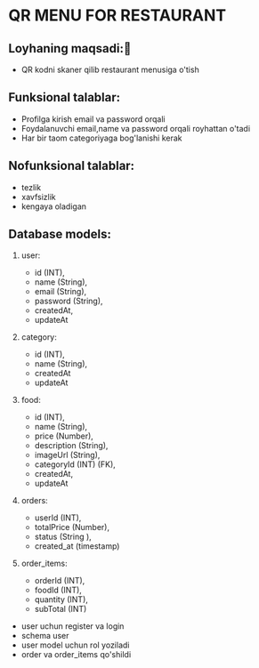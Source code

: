 # QR MENU FOR RESTAURANT

## Loyhaning maqsadi:🎯
- QR kodni skaner qilib restaurant menusiga o'tish

## Funksional talablar:
- Profilga kirish email va password orqali
- Foydalanuvchi email,name va password orqali royhattan o'tadi
- Har bir taom categoriyaga bog'lanishi kerak

## Nofunksional talablar:
- tezlik
- xavfsizlik
- kengaya oladigan

## Database models:
1. user:
    - id (INT),
    - name (String),
    - email (String),
    - password (String),
    - createdAt,
    - updateAt

2. category:
    - id (INT),
    - name (String),
    - createdAt
    - updateAt

3. food:
    - id (INT),
    - name (String),
    - price (Number),
    - description (String),
    - imageUrl (String),
    - categoryId (INT) (FK),
    - createdAt,
    - updateAt

4. orders:
    - userId (INT),
    - totalPrice (Number),
    - status (String ),
    - created_at (timestamp)

5. order_items:
    - orderId (INT),
    - foodId (INT),
    - quantity (INT),
    - subTotal (INT)

- user uchun register va login 
- schema user 
- user model uchun rol yoziladi
- order va order_items qo'shildi
